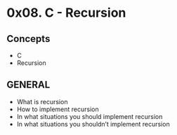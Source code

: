 # 0x08. C - Recursion

## Concepts
- C
- Recursion

## GENERAL
- What is recursion
- How to implement recursion
- In what situations you should implement recursion
- In what situations you shouldn’t implement recursion
